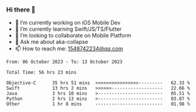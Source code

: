 ### Hi there 👋

<!--
**AkaShark/AkaShark** is a ✨ _special_ ✨ repository because its `README.md` (this file) appears on your GitHub profile.

Here are some ideas to get you started:
-->

- 🔭 I’m currently working on iOS Mobile Dev
- 🌱 I’m currently learning Swift/JS/TS/Flutter
- 👯 I’m looking to collaborate on Mobile Platform 
- 💬 Ask me about aka-collapse
- 📫 How to reach me: 1548742234@qq.com


<!--START_SECTION:waka-->

```all_time
From: 06 October 2023 - To: 13 October 2023

Total Time: 56 hrs 23 mins

Objective-C      35 hrs 51 mins  >>>>>>>>>>>>>>>>---------   62.33 %
Swift            13 hrs 2 mins   >>>>>>-------------------   22.66 %
Java             3 hrs 10 mins   >------------------------   05.51 %
Python           2 hrs 13 mins   >------------------------   03.87 %
Other            1 hr 8 mins     -------------------------   01.98 %
```

<!--END_SECTION:waka-->

<!-- 
[![Anurag's github stats](https://github-readme-stats.vercel.app/api?username=AkaShark&show_icons=true&theme=radical)](https://github.com/anuraghazra/github-readme-stats)

[![Top Langs](https://github-readme-stats.vercel.app/api/top-langs/?username=AkaShark&layout=compact)](https://github.com/anuraghazra/github-readme-stats)
-->
